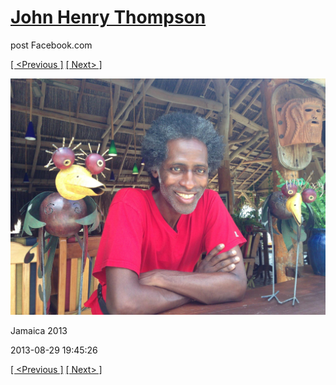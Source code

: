 # [John Henry Thompson](../README.md)
post Facebook.com

[[ <Previous ]](2013-08-29-38.md) [[ Next> ]](2013-08-29-40.md)

[![](../media/2013-08-29/Jamaica-2050.jpg)](../README.md)

Jamaica 2013

2013-08-29 19:45:26

[[ <Previous ]](2013-08-29-38.md) [[ Next> ]](2013-08-29-40.md)